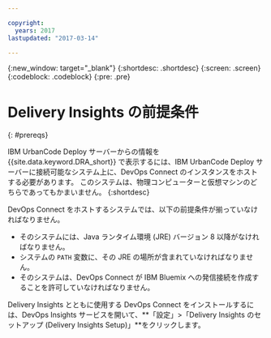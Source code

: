```yaml
---

copyright:
  years: 2017
lastupdated: "2017-03-14"

---
```


{:new_window: target="_blank"}
{:shortdesc: .shortdesc}
{:screen: .screen}
{:codeblock: .codeblock}
{:pre: .pre}

# Delivery Insights の前提条件
{: #prereqs}

IBM UrbanCode Deploy サーバーからの情報を {{site.data.keyword.DRA_short}} で表示するには、IBM UrbanCode Deploy サーバーに接続可能なシステム上に、DevOps Connect のインスタンスをホストする必要があります。
このシステムは、物理コンピューターと仮想マシンのどちらであってもかまいません。
{:shortdesc}

DevOps Connect をホストするシステムでは、以下の前提条件が揃っていなければなりません。

- そのシステムには、Java ランタイム環境 (JRE) バージョン 8 以降がなければなりません。
- システムの `PATH` 変数に、その JRE の場所が含まれていなければなりません。
- そのシステムは、DevOps Connect が IBM Bluemix への発信接続を作成することを許可していなければなりません。

Delivery Insights とともに使用する DevOps Connect をインストールするには、DevOps Insights サービスを開いて、**「設定」>「Delivery Insights のセットアップ (Delivery Insights Setup)」**をクリックします。

